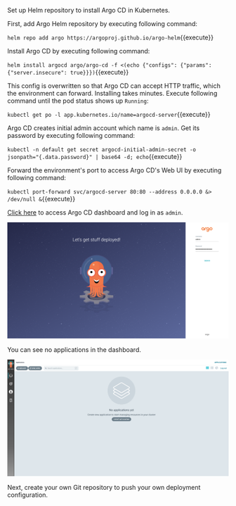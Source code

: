 Set up Helm repository to install Argo CD in Kubernetes.

First, add Argo Helm repository by executing following command:

`helm repo add argo https://argoproj.github.io/argo-helm`{{execute}}

Install Argo CD by executing following command:

`helm install argocd argo/argo-cd -f <(echo {"configs": {"params": {"server.insecure": true}}})`{{execute}}

This config is overwritten so that Argo CD can accept HTTP traffic, which the environment can forward.
Installing takes minutes.
Execute following command until the pod status shows up `Running`:

`kubectl get po -l app.kubernetes.io/name=argocd-server`{{execute}}

Argo CD creates initial admin account which name is `admin`.
Get its password by executing following command:

`kubectl -n default get secret argocd-initial-admin-secret -o jsonpath="{.data.password}" | base64 -d; echo`{{execute}}

Forward the environment's port to access Argo CD's Web UI by executing following command:

`kubectl port-forward svc/argocd-server 80:80 --address 0.0.0.0 &> /dev/null &`{{execute}}

[Click here]({{TRAFFIC_HOST1_80}}) to access Argo CD dashboard and log in as `admin`.

![Argo CD Login Page](argocd_login.png)

You can see no applications in the dashboard.

![Argo CD Applications](argocd_applications.png)

Next, create your own Git repository to push your own deployment configuration.
